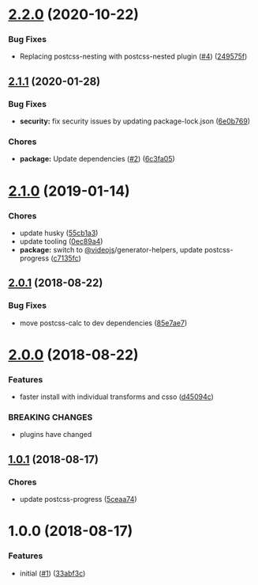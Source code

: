 <a name="2.2.0"></a>
# [2.2.0](https://github.com/videojs/videojs-generate-postcss-config/compare/v2.1.1...v2.2.0) (2020-10-22)

### Bug Fixes

* Replacing postcss-nesting with postcss-nested plugin ([#4](https://github.com/videojs/videojs-generate-postcss-config/issues/4)) ([249575f](https://github.com/videojs/videojs-generate-postcss-config/commit/249575f))

<a name="2.1.1"></a>
## [2.1.1](https://github.com/videojs/videojs-generate-postcss-config/compare/v2.1.0...v2.1.1) (2020-01-28)

### Bug Fixes

* **security:** fix security issues by updating package-lock.json ([6e0b769](https://github.com/videojs/videojs-generate-postcss-config/commit/6e0b769))

### Chores

* **package:** Update dependencies ([#2](https://github.com/videojs/videojs-generate-postcss-config/issues/2)) ([6c3fa05](https://github.com/videojs/videojs-generate-postcss-config/commit/6c3fa05))

<a name="2.1.0"></a>
# [2.1.0](https://github.com/videojs/videojs-generate-postcss-config/compare/v2.0.1...v2.1.0) (2019-01-14)

### Chores

* update husky ([55cb1a3](https://github.com/videojs/videojs-generate-postcss-config/commit/55cb1a3))
* update tooling ([0ec89a4](https://github.com/videojs/videojs-generate-postcss-config/commit/0ec89a4))
* **package:** switch to [@videojs](https://github.com/videojs)/generator-helpers, update postcss-progress ([c7135fc](https://github.com/videojs/videojs-generate-postcss-config/commit/c7135fc))

<a name="2.0.1"></a>
## [2.0.1](https://github.com/videojs/videojs-generate-postcss-config/compare/v2.0.0...v2.0.1) (2018-08-22)

### Bug Fixes

* move postcss-calc to dev dependencies ([85e7ae7](https://github.com/videojs/videojs-generate-postcss-config/commit/85e7ae7))

<a name="2.0.0"></a>
# [2.0.0](https://github.com/videojs/videojs-generate-postcss-config/compare/v1.0.1...v2.0.0) (2018-08-22)

### Features

* faster install with individual transforms and csso ([d45094c](https://github.com/videojs/videojs-generate-postcss-config/commit/d45094c))


### BREAKING CHANGES

* plugins have changed

<a name="1.0.1"></a>
## [1.0.1](https://github.com/videojs/videojs-generate-postcss-config/compare/v1.0.0...v1.0.1) (2018-08-17)

### Chores

* update postcss-progress ([5ceaa74](https://github.com/videojs/videojs-generate-postcss-config/commit/5ceaa74))

<a name="1.0.0"></a>
# 1.0.0 (2018-08-17)

### Features

* initial ([#1](https://github.com/videojs/videojs-generate-postcss-config/issues/1)) ([33abf3c](https://github.com/videojs/videojs-generate-postcss-config/commit/33abf3c))

